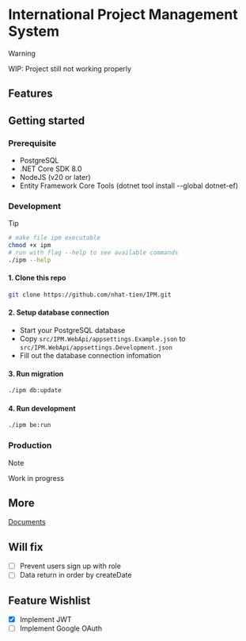 # International Project Management System

> [!WARNING]
> WIP: Project still not working properly

## Features

## Getting started
### Prerequisite
- PostgreSQL
- .NET Core SDK 8.0
- NodeJS (v20 or later)
- Entity Framework Core Tools (dotnet tool install --global dotnet-ef) 

### Development 
> [!tip]
> ```bash
> # make file ipm executable
> chmod +x ipm
> # run with flag --help to see available commands
> ./ipm --help
> ```

#### 1. Clone this repo 
```bash
git clone https://github.com/nhat-tien/IPM.git
```
#### 2. Setup database connection
- Start your PostgreSQL database
- Copy `src/IPM.WebApi/appsettings.Example.json` to `src/IPM.WebApi/appsettings.Development.json`
- Fill out the database connection infomation

#### 3. Run migration 
```bash
./ipm db:update
```

#### 4. Run development 
```bash
./ipm be:run
```

### Production 
> [!NOTE]  
> Work in progress

## More
[Documents](/docs/README.md)

## Will fix
- [ ] Prevent users sign up with role
- [ ] Data return in order by createDate 

## Feature Wishlist
- [x] Implement JWT
- [ ] Implement Google OAuth

